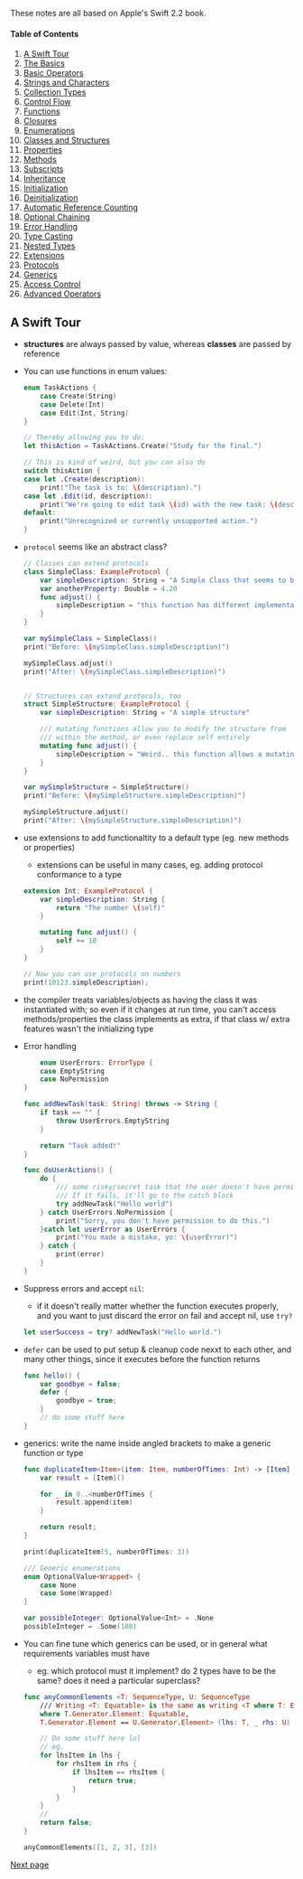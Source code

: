 These notes are all based on Apple's Swift 2.2 book.

#### Table of Contents
1. [A Swift Tour](#a-swift-tour)
2. [The Basics](Swift_1.md#the-basics)
2. [Basic Operators](Swift_1.md#basic-operators)
3. [Strings and Characters](Swift_1.md#strings-and-characters)
4. [Collection Types](Swift_1.md#collection-types)
5. [Control Flow](Swift_1.md#control-flow)
6. [Functions](Swift_2.md#functions)
7. [Closures](Swift_2.md#closures)
8. [Enumerations](Swift_2.md#enumerations)
9. [Classes and Structures](Swift_2.md#classes-and-structures)
10. [Properties](Swift_2.md#properties)
11. [Methods](Swift_2.md#methods)
12. [Subscripts](Swift_3.md#subscripts)
13. [Inheritance](Swift_3.md#inheritance)
14. [Initialization](Swift_3.md#initialization)
15. [Deinitialization](Swift_3.md#deinitialization)
16. [Automatic Reference Counting](Swift_3.md#automatic-reference-counting)
17. [Optional Chaining](Swift_3.md#optional-chaining)
18. [Error Handling](Swift_3.md#error-handling)
19. [Type Casting](Swift_4.md#type-casting)
20. [Nested Types](Swift_4.md#nested-types)
21. [Extensions](Swift_4.md#extensions)
22. [Protocols](Swift_4.md#protocols)
23. [Generics](Swift_4.md#generics)
24. [Access Control](Swift_4.md#access-control)
25. [Advanced Operators](Swift_4.md#advanced-operators)

## A Swift Tour

* __structures__ are always passed by value, whereas __classes__ are passed by reference
* You can use functions in enum values:
    ```swift
    enum TaskActions {
        case Create(String)
        case Delete(Int)
        case Edit(Int, String)
    }

    // Thereby allowing you to do:
    let thisAction = TaskActions.Create("Study for the final.")

    // This is kind of weird, but you can also do
    switch thisAction {
    case let .Create(description):
        print("The task is to: \(description).")
    case let .Edit(id, description):
        print("We're going to edit task \(id) with the new task: \(description)")
    default:
        print("Unrecognized or currently unsupported action.")
    }
    ```

* `protocol` seems like an abstract class?
    ```swift
    // Classes can extend protocols
    class SimpleClass: ExampleProtocol {
        var simpleDescription: String = "A Simple Class that seems to be extending ExampleProtocol"
        var anotherProperty: Double = 4.20
        func adjust() {
            simpleDescription = "this function has different implementations"
        }
    }

    var mySimpleClass = SimpleClass()
    print("Before: \(mySimpleClass.simpleDescription)")

    mySimpleClass.adjust()
    print("After: \(mySimpleClass.simpleDescription)")


    // Structures can extend protocols, too
    struct SimpleStructure: ExampleProtocol {
        var simpleDescription: String = "A simple structure"

        /// mutating functions allow you to modify the structure from
        /// within the method, or even replace self entirely
        mutating func adjust() {
            simpleDescription = "Weird.. this function allows a mutating func"
        }
    }

    var mySimpleStructure = SimpleStructure()
    print("Before: \(mySimpleStructure.simpleDescription)")

    mySimpleStructure.adjust()
    print("After: \(mySimpleStructure.simpleDescription)")
    ```

* use extensions to add functionaltity to a default type (eg. new methods or properties)
    * extensions can be useful in many cases, eg. adding protocol conformance to a type
    ```swift
    extension Int: ExampleProtocol {
        var simpleDescription: String {
            return "The number \(self)"
        }

        mutating func adjust() {
            self += 10
        }
    }

    // Now you can use protocols on numbers
    print(10123.simpleDescription);
    ```

* the compiler treats variables/objects as having the class it was instantiated with; so even if it changes at run time, you can't access methods/properties the class implements as extra, if that class w/ extra features wasn't the initializing type

* Error handling
    ```swift
        enum UserErrors: ErrorType {
        case EmptyString
        case NoPermission
    }

    func addNewTask(task: String) throws -> String {
        if task == "" {
            throw UserErrors.EmptyString
        }

        return "Task added!"
    }

    func doUserActions() {
        do {
            /// some risky/secret task that the user doesn't have permission for
            /// If it fails, it'll go to the catch block
            try addNewTask("Hello world")
        } catch UserErrors.NoPermission {
            print("Sorry, you don't have permission to do this.")
        }catch let userError as UserErrors {
            print("You made a mistake, yo: \(userError)")
        } catch {
            print(error)
        }
    }
    ```

* Suppress errors and accept `nil`:
    * if it doesn't really matter whether the function executes properly, and you want to just discard the error on fail and accept nil, use `try?`
    ```swift
    let userSuccess = try? addNewTask("Hello world.")
    ```

* `defer` can be used to put setup & cleanup code nexxt to each other, and many other things, since it executes before the function returns
    ```swift
    func hello() {
        var goodbye = false;
        defer {
            goodbye = true;
        }
        // do some stuff here
    }
    ```

*  generics: write the name inside angled brackets to make a generic function or type
    ```swift
    func duplicateItem<Item>(item: Item, numberOfTimes: Int) -> [Item] {
        var result = [Item]()

        for _ in 0..<numberOfTimes {
            result.append(item)
        }

        return result;
    }

    print(duplicateItem(5, numberOfTimes: 3))

    /// Generic enumerations
    enum OptionalValue<Wrapped> {
        case None
        case Some(Wrapped)
    }

    var possibleInteger: OptionalValue<Int> = .None
    possibleInteger = .Some(100)

    ```

*  You can fine tune which generics can be used, or in general what requirements variables must have
    * eg. which protocol must it implement? do 2 types have to be the same? does it need a particular superclass?
    ```swift
    func anyCommonElements <T: SequenceType, U: SequenceType
        /// Writing <T: Equatable> is the same as writing <T where T: Equatable>
        where T.Generator.Element: Equatable,
        T.Generator.Element == U.Generator.Element> (lhs: T, _ rhs: U) -> Bool {

        // Do some stuff here lol
        // eg.
        for lhsItem in lhs {
            for rhsItem in rhs {
                if lhsItem == rhsItem {
                    return true;
                }
            }
        }
        //
        return false;
    }

    anyCommonElements([1, 2, 3], [3])
    ```


[Next page](Swift_1.md)
